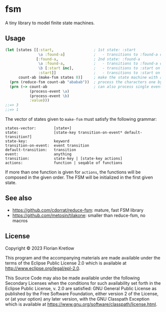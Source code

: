 # fsm

A tiny library to model finite state machines.

## Usage

```clojure
(let [states [[:start,                  ; 1st state: :start
               \a :found-a]             ;   - transitions to :found-a on event \a
              [:found-a,                ; 2nd state: :found-a
               \a :found-a,             ;   - transitions to :found-a on event \a
               \b [:start inc],         ;   - transitions to :start on event \b and applies inc to the value
               :start]]                 ;   - transitions to :start on all other events
      count-ab (make-fsm states 0)]     ; make the state machine with an initial value of 0
  (prn (reduce-fsm count-ab "ababab"))  ; process the characters one by one and return the final value
  (prn (-> count-ab                     ; can also process single events
           (process-event \a)
           (process-event \b)
           :value)))
;;=> 3
;;=> 1
```

The vector of states given to `make-fsm` must satisfy the following grammar:
```
states-vector:        [state+]
state:                [state-key transition-on-event* default-transition?]
state-key:            keyword
transition-on-event:  event transition
default-transition:   transition
event:                anything
transition:           state-key | [state-key actions]
actions:              function | seqable of functions
```

If more than one function is given for `actions`, the functions will be composed in the given order.
The FSM will be initialized in the first given state.

## See also

- https://github.com/cdorrat/reduce-fsm: mature, fast FSM library
- https://github.com/metosin/tilakone: smaller than reduce-fsm, no macros

## License

Copyright © 2023 Florian Kretlow

This program and the accompanying materials are made available under the
terms of the Eclipse Public License 2.0 which is available at
http://www.eclipse.org/legal/epl-2.0.

This Source Code may also be made available under the following Secondary
Licenses when the conditions for such availability set forth in the Eclipse
Public License, v. 2.0 are satisfied: GNU General Public License as published by
the Free Software Foundation, either version 2 of the License, or (at your
option) any later version, with the GNU Classpath Exception which is available
at https://www.gnu.org/software/classpath/license.html.
